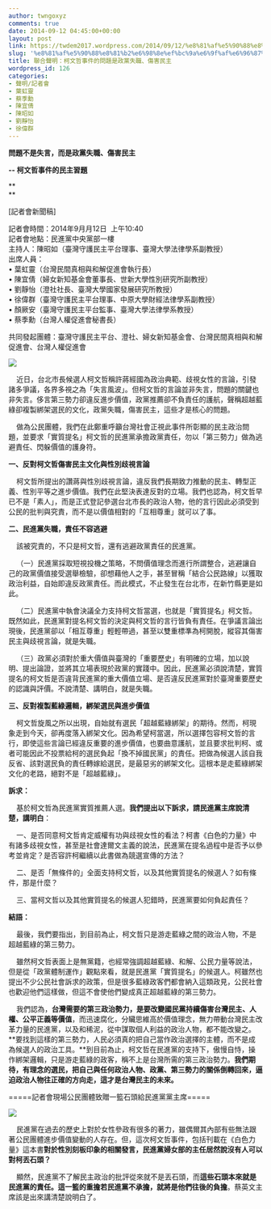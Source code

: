```yaml
---
author: twngoxyz
comments: true
date: 2014-09-12 04:45:00+00:00
layout: post
link: https://twdem2017.wordpress.com/2014/09/12/%e8%81%af%e5%90%88%e8%81%b2%e6%98%8e%ef%bc%9a%e6%9f%af%e6%96%87%e5%93%b2%e4%ba%8b%e4%bb%b6%e7%9a%84%e5%95%8f%e9%a1%8c%e6%98%af%e6%94%bf%e9%bb%a8%e5%a4%b1%e8%81%b7%e3%80%81%e5%82%b7%e5%ae%b3%e6%b0%91/
slug: '%e8%81%af%e5%90%88%e8%81%b2%e6%98%8e%ef%bc%9a%e6%9f%af%e6%96%87%e5%93%b2%e4%ba%8b%e4%bb%b6%e7%9a%84%e5%95%8f%e9%a1%8c%e6%98%af%e6%94%bf%e9%bb%a8%e5%a4%b1%e8%81%b7%e3%80%81%e5%82%b7%e5%ae%b3%e6%b0%91'
title: 聯合聲明：柯文哲事件的問題是政黨失職、傷害民主
wordpress_id: 126
categories:
- 聲明/記者會
- 葉虹靈
- 蔡季勳
- 陳宜倩
- 陳昭如
- 劉靜怡
- 徐偉群
---
```


**問題不是失言，而是政黨失職、傷害民主**

**-- 柯文哲事件的民主習題**

**  
**

[記者會新聞稿]

  


記者會時間：2014年9月月12日  上午10:40  
記者會地點：民進黨中央黨部一樓  
主持人：陳昭如（臺灣守護民主平台理事、臺灣大學法律學系副教授）  
出席人員：  
• 葉虹靈（台灣民間真相與和解促進會執行長）  
• 陳宜倩（婦女新知基金會董事長、世新大學性別研究所副教授）  
• 劉靜怡（澄社社長、臺灣大學國家發展研究所教授）  
• 徐偉群（臺灣守護民主平台理事、中原大學財經法律學系副教授）  
• 顏厥安（臺灣守護民主平台監事、臺灣大學法律學系教授）  
• 蔡季勳（台灣人權促進會秘書長）  
  
共同發起團體：臺灣守護民主平台、澄社、婦女新知基金會、台灣民間真相與和解促進會、台灣人權促進會  
  


[![](https://twdem2017.files.wordpress.com/2014/09/8a9b7-e59088e785a7.jpg)](https://twdem2017.files.wordpress.com/2014/09/8a9b7-e59088e785a7.jpg)

  
  
  
    近日，台北市長候選人柯文哲稱許蔣經國為政治典範、歧視女性的言論，引發諸多爭議，各界多視之為「失言風波」。但柯文哲的言論並非失言，問題的關鍵也非失言。侈言第三勢力卻違反進步價值，政黨推薦卻不負責任的護航，聲稱超越藍綠卻複製綁架選民的文化，政黨失職，傷害民主，這些才是核心的問題。  
  
    做為公民團體，我們在此鄭重呼籲台灣社會正視此事件所彰顯的民主政治問題，並要求「實質提名」柯文哲的民進黨承擔政黨責任，勿以「第三勢力」做為逃避責任、閃躲價值的護身符。  
  
**一、反對柯文哲傷害民主文化與性別歧視言論**  
  
    柯文哲所提出的讚蔣與性別歧視言論，違反我們長期致力推動的民主、轉型正義、性別平等之進步價值。我們在此堅決表達反對的立場。我們也認為，柯文哲早已不是「素人」，而是正式登記參選台北市長的政治人物，他的言行因此必須受到公民的批判與究責，而不是以價值相對的「互相尊重」就可以了事。  
  
**二、民進黨失職，責任不容逃避**  
  
    該被究責的，不只是柯文哲，還有逃避政黨責任的民進黨。  
  
    （一）民進黨採取短視投機之策略，不問價值理念而進行所謂整合，逃避讓自己的政黨價值接受選舉檢驗，卻想藉他人之手，甚至冒稱「結合公民路線」以獲取政治利益，自始即違反政黨責任。而此模式，不止發生在台北市，在新竹縣更是如此。  
  
    （二）民進黨中執會決議全力支持柯文哲當選，也就是「實質提名」柯文哲。既然如此，民進黨對提名柯文哲的決定與柯文哲的言行皆負有責任。在爭議言論出現後，民進黨卻以「相互尊重」輕輕帶過，甚至以雙重標準為柯開脫，縱容其傷害民主與歧視言論，就是失職。  
  
    （三）政黨必須對於重大價值與臺灣的「重要歷史」有明確的立場，加以說明、提出論證，並將其立場表現於政黨的實踐中。因此，民進黨必須說清楚，實質提名的柯文哲是否違背民進黨的重大價值立場、是否違反民進黨對於臺灣重要歷史的認識與評價。不說清楚、講明白，就是失職。  
  
**三、反對複製藍綠邏輯，綁架選民與進步價值**  
  
    柯文哲旋風之所以出現，自始就有選民「超越藍綠綁架」的期待。然而，柯現象走到今天，卻再度落入綁架文化。因為希望柯當選，所以選擇包容柯文哲的言行，即使這些言論已經違反重要的進步價值，也要曲意護航，並且要求批判柯、或者可能因此不投票給柯的選民負起「換不掉國民黨」的責任。把做為候選人該自我反省、該對選民負的責任轉嫁給選民，是最惡劣的綁架文化。這根本是走藍綠綁架文化的老路，絕對不是「超越藍綠」。  
  
**訴求：**  
  
    基於柯文哲為民進黨實質推薦人選。**我們提出以下訴求，請民進黨主席說清楚，講明白**：  
  
    一、是否同意柯文哲肯定威權有功與歧視女性的看法？柯書《白色的力量》中有諸多歧視女性，甚至是社會達爾文主義的說法，民進黨在提名過程中是否予以參考並肯定？是否容許柯繼續以此書做為競選宣傳的方法？  
  
    二、是否「無條件的」全面支持柯文哲，以及其他實質提名的候選人？如有條件，那是什麼？  
  
    三、當柯文哲以及其他實質提名的候選人犯錯時，民進黨要如何負起責任？  
  
**結語：**  
  
    最後，我們要指出，到目前為止，柯文哲只是游走藍綠之間的政治人物，不是超越藍綠的第三勢力。  
  
    雖然柯文哲表面上是無黨籍，也經常強調超越藍綠、和解、公民力量等說法，但是從「政黨體制運作」觀點來看，就是民進黨「實質提名」的候選人。柯雖然也提出不少公民社會訴求的政策，但是很多藍綠政客們都會納入這類政見，公民社會也歡迎他們這樣做，但這不會使他們變成真正超越藍綠的第三勢力。  
  
    我們認為，**台灣需要的第三政治勢力，是要改變國民黨持續傷害台灣民主、人權、公平正義等價值**，而迅速腐化，分贜思維高於價值理念，無力帶動台灣民主改革力量的民進黨，以及和稀泥，從中謀取個人利益的政治人物，都不能改變之。**要找到這樣的第三勢力，人民必須真的把自己當作政治選擇的主體，而不是成為候選人的政治工具。**到目前為止，柯文哲在民進黨的支持下，傲慢自恃，操作綁架邏輯，只是游走藍綠的政客，稱不上是台灣所需的第三政治勢力。**我們期待，有理念的選民，把自己與任何政治人物、政黨、第三勢力的關係倒轉回來，逼迫政治人物往正確的方向走，這才是台灣民主的未來。**  


  


=====記者會現場公民團體致贈一籃石頭給民進黨黨主席=====

  


[![](https://twdem2017.files.wordpress.com/2014/09/9fec0-e4b880e7b183e79fb3e9a0ad.jpg)](https://twdem2017.files.wordpress.com/2014/09/9fec0-e4b880e7b183e79fb3e9a0ad.jpg)

  


    民進黨在過去的歷史上對於女性參政有很多的著力，雖偶爾其內部有些無法跟著公民團體進步價值變動的人存在。但，這次柯文哲事件，包括刊載在《白色力量》這本書**對於性別刻板印象的相關發言，民進黨婦女部的主任居然說沒有人可以對柯丟石頭？**

    顯然，民進黨不了解民主政治的批評從來就不是丟石頭，而**這些石頭本來就是民進黨的責任。這一籃的重擔若民進黨不承擔，就將是他們往後的負擔**。蔡英文主席該是出來講清楚說明白了。  
  

